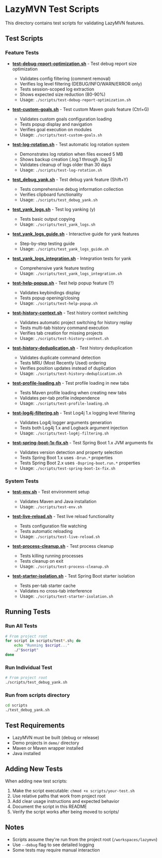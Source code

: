 # LazyMVN Test Scripts

This directory contains test scripts for validating LazyMVN features.

## Test Scripts

### Feature Tests

- **[test-debug-report-optimization.sh](test-debug-report-optimization.sh)** - Test debug report size optimization
  - Validates config filtering (comment removal)
  - Verifies log level filtering (DEBUG/INFO/WARN/ERROR only)
  - Tests session-scoped log extraction
  - Shows expected size reduction (80-90%)
  - Usage: `./scripts/test-debug-report-optimization.sh`

- **[test-custom-goals.sh](test-custom-goals.sh)** - Test custom Maven goals feature (Ctrl+G)
  - Validates custom goals configuration loading
  - Tests popup display and navigation
  - Verifies goal execution on modules
  - Usage: `./scripts/test-custom-goals.sh`

- **[test-log-rotation.sh](test-log-rotation.sh)** - Test automatic log rotation system
  - Demonstrates log rotation when files exceed 5 MB
  - Shows backup creation (.log.1 through .log.5)
  - Validates cleanup of logs older than 30 days
  - Usage: `./scripts/test-log-rotation.sh`

- **[test_debug_yank.sh](test_debug_yank.sh)** - Test debug yank feature (Shift+Y)
  - Tests comprehensive debug information collection
  - Verifies clipboard functionality
  - Usage: `./scripts/test_debug_yank.sh`

- **[test_yank_logs.sh](test_yank_logs.sh)** - Test log yanking (y)
  - Tests basic output copying
  - Usage: `./scripts/test_yank_logs.sh`

- **[test_yank_logs_guide.sh](test_yank_logs_guide.sh)** - Interactive guide for yank features
  - Step-by-step testing guide
  - Usage: `./scripts/test_yank_logs_guide.sh`

- **[test_yank_logs_integration.sh](test_yank_logs_integration.sh)** - Integration tests for yank
  - Comprehensive yank feature testing
  - Usage: `./scripts/test_yank_logs_integration.sh`

- **[test-help-popup.sh](test-help-popup.sh)** - Test help popup feature (?)
  - Validates keybindings display
  - Tests popup opening/closing
  - Usage: `./scripts/test-help-popup.sh`

- **[test-history-context.sh](test-history-context.sh)** - Test history context switching
  - Validates automatic project switching for history replay
  - Tests multi-tab history command execution
  - Verifies tab creation for missing projects
  - Usage: `./scripts/test-history-context.sh`

- **[test-history-deduplication.sh](test-history-deduplication.sh)** - Test history deduplication
  - Validates duplicate command detection
  - Tests MRU (Most Recently Used) ordering
  - Verifies position updates instead of duplication
  - Usage: `./scripts/test-history-deduplication.sh`

- **[test-profile-loading.sh](test-profile-loading.sh)** - Test profile loading in new tabs
  - Tests Maven profile loading when creating new tabs
  - Validates per-tab profile independence
  - Usage: `./scripts/test-profile-loading.sh`

- **[test-log4j-filtering.sh](test-log4j-filtering.sh)** - Test Log4j 1.x logging level filtering
  - Validates Log4j logger arguments generation
  - Tests both Log4j 1.x and Logback argument injection
  - Usage: `./scripts/test-log4j-filtering.sh`

- **[test-spring-boot-1x-fix.sh](test-spring-boot-1x-fix.sh)** - Test Spring Boot 1.x JVM arguments fix
  - Validates version detection and property selection
  - Tests Spring Boot 1.x uses `-Drun.*` properties
  - Tests Spring Boot 2.x uses `-Dspring-boot.run.*` properties
  - Usage: `./scripts/test-spring-boot-1x-fix.sh`

### System Tests

- **[test-env.sh](test-env.sh)** - Test environment setup
  - Validates Maven and Java installation
  - Usage: `./scripts/test-env.sh`

- **[test-live-reload.sh](test-live-reload.sh)** - Test live reload functionality
  - Tests configuration file watching
  - Tests automatic reloading
  - Usage: `./scripts/test-live-reload.sh`

- **[test-process-cleanup.sh](test-process-cleanup.sh)** - Test process cleanup
  - Tests killing running processes
  - Tests cleanup on exit
  - Usage: `./scripts/test-process-cleanup.sh`

- **[test-starter-isolation.sh](test-starter-isolation.sh)** - Test Spring Boot starter isolation
  - Tests per-tab starter cache
  - Validates no cross-tab interference
  - Usage: `./scripts/test-starter-isolation.sh`

## Running Tests

### Run All Tests
```bash
# From project root
for script in scripts/test*.sh; do
    echo "Running $script..."
    ./"$script"
done
```

### Run Individual Test
```bash
# From project root
./scripts/test_debug_yank.sh
```

### Run from scripts directory
```bash
cd scripts
./test_debug_yank.sh
```

## Test Requirements

- LazyMVN must be built (debug or release)
- Demo projects in `demo/` directory
- Maven or Maven wrapper installed
- Java installed

## Adding New Tests

When adding new test scripts:

1. Make the script executable: `chmod +x scripts/your-test.sh`
2. Use relative paths that work from project root
3. Add clear usage instructions and expected behavior
4. Document the script in this README
5. Verify the script works after being moved to scripts/

## Notes

- Scripts assume they're run from the project root (`/workspaces/lazymvn`)
- Use `--debug` flag to see detailed logging
- Some tests may require manual interaction

